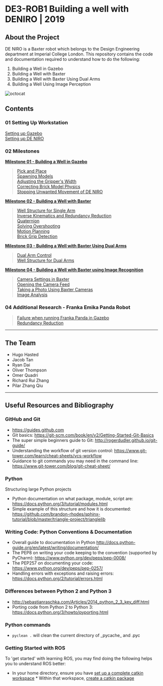 # DE3-ROB1 Building a well with DENIRO | 2019

## About the Project
DE NIRO is a Baxter robot which belongs to the Design Engineering department at Imperial College London. This repository contains the code and documentation required to understand how to do the following:
1. Building a Well in Gazebo
2. Building a Well with Baxter
3. Building a Well with Baxter Using Dual Arms
4. Building a Well Using Image Perception

![octocat](https://github.com/pz716/DE3-ROB1-Well-2019/blob/master/Wiki%20Images/BAXTER.png)

## Contents
### 01 Setting Up Workstation
[Setting up Gazebo](https://github.com/pz716/DE3-ROB1-Well-2019/wiki/Setting-Up-Gazebo)    
[Setting up DE NIRO](https://github.com/pz716/DE3-ROB1-Well-2019/wiki/Setting-up-Deniro)    

### 02 Milestones
**[Milestone 01 - Building a Well in Gazebo](https://github.com/pz716/DE3-ROB1-Well-2019/wiki/Milestone-01:-Building-a-Well-in-Gazebo)**
>[Pick and Place](https://github.com/pz716/DE3-ROB1-Well-2019/wiki/Pick-and-Place)    
>[Spawning Models](https://github.com/pz716/DE3-ROB1-Well-2019/wiki/Spawning-Models)    
>[Adjusting the Gripper's Width](https://github.com/pz716/DE3-ROB1-Well-2019/wiki/Adjusting-the-Gripper's-Width)    
>[Correcting Brick Model Physics](https://github.com/pz716/DE3-ROB1-Well-2019/wiki/Correcting-Brick-Model-Physics)    
>[Stopping Unwanted Movement of DE NIRO](https://github.com/pz716/DE3-ROB1-Well-2019/wiki/Stopping-Unwanted-Movement-of-DE-NIRO)    

**[Milestone 02 - Building a Well with Baxter](https://github.com/pz716/DE3-ROB1-Well-2019/wiki/Milestone-02:-Building-a-Well-with-Baxter)**
>[Well Structure for Single Arm](https://github.com/pz716/DE3-ROB1-Well-2019/wiki/Well-Structure-for-Single-Arm)    
>[Inverse Kinematics and Redundancy Reduction](https://github.com/pz716/DE3-ROB1-Well-2019/wiki/Inverse-Kinematics-and-Redundancy-Reduction)    
>[Quaternion](https://github.com/pz716/DE3-ROB1-Well-2019/wiki/Quaternion)    
>[Solving Overshooting](https://github.com/pz716/DE3-ROB1-Well-2019/wiki/Solving-Overshooting)    
>[Motion Planning](https://github.com/pz716/DE3-ROB1-Well-2019/wiki/Motion-Planning)    
>[Brick Grip Detection](https://github.com/pz716/DE3-ROB1-Well-2019/wiki/Brick-Grip-Detectio)    

**[Milestone 03 - Building a Well with Baxter Using Dual Arms](https://github.com/pz716/DE3-ROB1-Well-2019/wiki/Milestone-03:-Building-a-Well-with-Baxter-Using-Dual-Arms)**
>[Dual Arm Control](https://github.com/pz716/DE3-ROB1-Well-2019/wiki/Dual-Arm-Control)    
>[Well Structure for Dual Arms](https://github.com/pz716/DE3-ROB1-Well-2019/wiki/Well-Structure-for-Dual-Arm)    

**[Milestone 04 - Building a Well with Baxter using Image Recognition](https://github.com/pz716/DE3-ROB1-Well-2019/wiki/Milestone-04:-Building-a-Well-with-Baxter-Using-Image-Perception)**
>[Camera Settings in Baxter](https://github.com/pz716/DE3-ROB1-Well-2019/wiki/Understanding-the-Camera-Settings-in-Baxter)    
>[Opening the Camera Feed](https://github.com/pz716/DE3-ROB1-Well-2019/wiki/Opening-the-Camera-Feed-in-DENIRO)    
>[Taking a Photo Using Baxter Cameras](https://github.com/pz716/DE3-ROB1-Well-2019/wiki/Taking-a-Picture-Using-Baxter-Cameras)    
>[Image Analysis](https://github.com/pz716/DE3-ROB1-Well-2019/wiki/Image-Analysis)    

### 04 Additional Research - Franka Emika Panda Robot
>[Failure when running Franka Panda in Gazebo](https://github.com/pz716/DE3-ROB1-Well-2019/wiki/Failure-Running-Panda-in-Gazebo)    
>[Redundancy Reduction](https://github.com/pz716/DE3-ROB1-Well-2019/wiki/Redundancy-Reduction)    

---
## The Team
- Hugo Hasted
- Jacob Tan
- Ryan Dai
- Oliver Thompson
- Omer Quadri
- Richard Rui Zhang
- Pilar Zhang Qiu
***
## Useful Resources and Bibliography
### GitHub and Git
* https://guides.github.com
* Git basics: https://git-scm.com/book/en/v2/Getting-Started-Git-Basics
* The super simple beginners guide to Git: http://rogerdudler.github.io/git-guide/
* Understanding the workflow of git version control: https://www.git-tower.com/learn/cheat-sheets/vcs-workflow
* Guidance to git commands you may need in the command line: https://www.git-tower.com/blog/git-cheat-sheet/

### Python
Structuring large Python projects
* Python documentation on what package, module, script are: https://docs.python.org/3/tutorial/modules.html
* Simple example of this structure and how it is documented: https://github.com/brandon-rhodes/sphinx-tutorial/blob/master/triangle-project/trianglelib

### Writing Code: Python Conventions & Documentation
* Overall guide to documentation in Python http://docs.python-guide.org/en/latest/writing/documentation/
* The PEP8 on writing your code keeping to the convention (supported by PyCharm): https://www.python.org/dev/peps/pep-0008/
* The PEP257 on documenting your code:  https://www.python.org/dev/peps/pep-0257/
* Handling errors with exceptions and raising errors: https://docs.python.org/2/tutorial/errors.html

### Differences between Python 2 and Python 3
* http://sebastianraschka.com/Articles/2014_python_2_3_key_diff.html
* Porting code from Python 2 to Python 3: https://docs.python.org/3/howto/pyporting.html

### Python commands
* ``pyclean .`` will clean the current directory of \_pycache_ and .pyc

### Getting Started with ROS
To 'get started' with learning ROS, you may find doing the following helps you to understand ROS better:
* In your home directory, ensure you have [set up a complete catkin workspace](http://wiki.ros.org/catkin/Tutorials/create_a_workspace)  * Within that workspace, [create a catkin package](http://wiki.ros.org/ROS/Tutorials/CreatingPackage)
